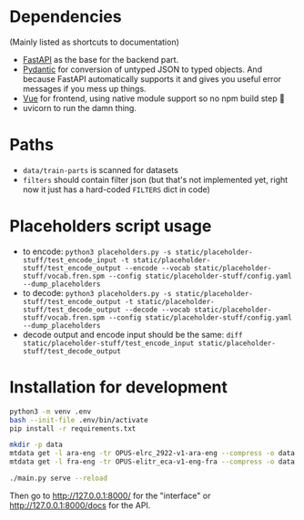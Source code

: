 # Dependencies
(Mainly listed as shortcuts to documentation)

- [FastAPI](https://fastapi.tiangolo.com) as the base for the backend part.
- [Pydantic](https://pydantic-docs.helpmanual.io/) for conversion of untyped JSON to typed objects. And because FastAPI automatically supports it and gives you useful error messages if you mess up things.
- [Vue](https://vuejs.org/guide/introduction.html) for frontend, using native module support so no npm build step 🎉
- uvicorn to run the damn thing.

# Paths
- `data/train-parts` is scanned for datasets
- `filters` should contain filter json (but that's not implemented yet, right now it just has a hard-coded `FILTERS` dict in code)

# Placeholders script usage
- to encode:
`python3 placeholders.py -s static/placeholder-stuff/test_encode_input -t static/placeholder-stuff/test_encode_output --encode --vocab static/placeholder-stuff/vocab.fren.spm --config static/placeholder-stuff/config.yaml --dump_placeholders`
- to decode:
`python3 placeholders.py -s static/placeholder-stuff/test_encode_output -t static/placeholder-stuff/test_decode_output --decode --vocab static/placeholder-stuff/vocab.fren.spm --config static/placeholder-stuff/config.yaml --dump_placeholders`
- decode output and encode input should be the same:
`diff static/placeholder-stuff/test_encode_input static/placeholder-stuff/test_decode_output`


# Installation for development
```sh
python3 -m venv .env
bash --init-file .env/bin/activate
pip install -r requirements.txt

mkdir -p data
mtdata get -l ara-eng -tr OPUS-elrc_2922-v1-ara-eng --compress -o data
mtdata get -l fra-eng -tr OPUS-elitr_eca-v1-eng-fra --compress -o data

./main.py serve --reload
```

Then go to http://127.0.0.1:8000/ for the "interface" or http://127.0.0.1:8000/docs for the API.
